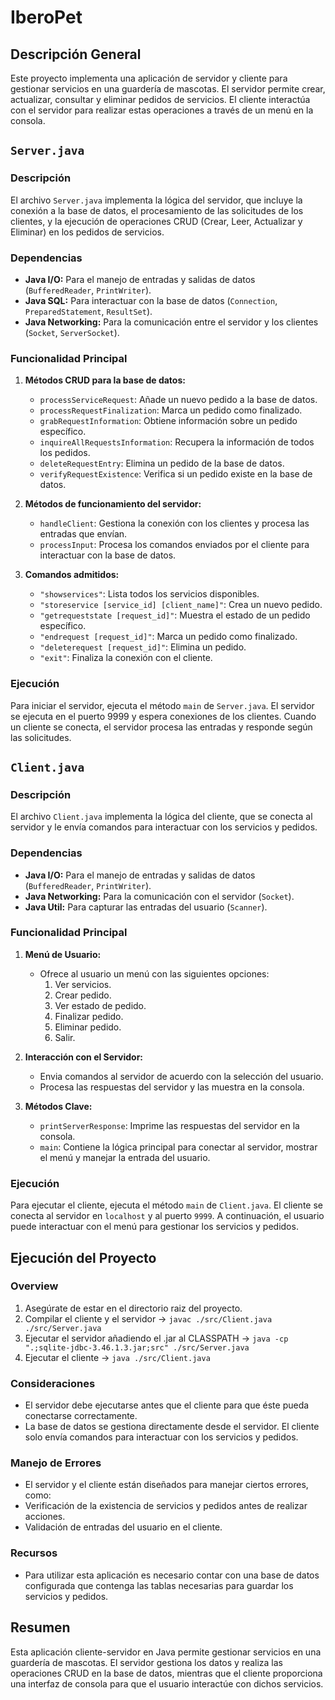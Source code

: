 # IberoPet

## Descripción General

Este proyecto implementa una aplicación de servidor y cliente para gestionar servicios en una guardería de mascotas. El servidor permite crear, actualizar, consultar y eliminar pedidos de servicios. El cliente interactúa con el servidor para realizar estas operaciones a través de un menú en la consola.

## `Server.java`

### Descripción

El archivo `Server.java` implementa la lógica del servidor, que incluye la conexión a la base de datos, el procesamiento de las solicitudes de los clientes, y la ejecución de operaciones CRUD (Crear, Leer, Actualizar y Eliminar) en los pedidos de servicios.

### Dependencias

- **Java I/O:** Para el manejo de entradas y salidas de datos (`BufferedReader`, `PrintWriter`).
- **Java SQL:** Para interactuar con la base de datos (`Connection`, `PreparedStatement`, `ResultSet`).
- **Java Networking:** Para la comunicación entre el servidor y los clientes (`Socket`, `ServerSocket`).

### Funcionalidad Principal

1. **Métodos CRUD para la base de datos:**
   - `processServiceRequest`: Añade un nuevo pedido a la base de datos.
   - `processRequestFinalization`: Marca un pedido como finalizado.
   - `grabRequestInformation`: Obtiene información sobre un pedido específico.
   - `inquireAllRequestsInformation`: Recupera la información de todos los pedidos.
   - `deleteRequestEntry`: Elimina un pedido de la base de datos.
   - `verifyRequestExistence`: Verifica si un pedido existe en la base de datos.

2. **Métodos de funcionamiento del servidor:**
   - `handleClient`: Gestiona la conexión con los clientes y procesa las entradas que envían.
   - `processInput`: Procesa los comandos enviados por el cliente para interactuar con la base de datos.
   
3. **Comandos admitidos:**
   - `"showservices"`: Lista todos los servicios disponibles.
   - `"storeservice [service_id] [client_name]"`: Crea un nuevo pedido.
   - `"getrequeststate [request_id]"`: Muestra el estado de un pedido específico.
   - `"endrequest [request_id]"`: Marca un pedido como finalizado.
   - `"deleterequest [request_id]"`: Elimina un pedido.
   - `"exit"`: Finaliza la conexión con el cliente.

### Ejecución

Para iniciar el servidor, ejecuta el método `main` de `Server.java`. El servidor se ejecuta en el puerto 9999 y espera conexiones de los clientes. Cuando un cliente se conecta, el servidor procesa las entradas y responde según las solicitudes.

## `Client.java`

### Descripción

El archivo `Client.java` implementa la lógica del cliente, que se conecta al servidor y le envía comandos para interactuar con los servicios y pedidos.

### Dependencias

- **Java I/O:** Para el manejo de entradas y salidas de datos (`BufferedReader`, `PrintWriter`).
- **Java Networking:** Para la comunicación con el servidor (`Socket`).
- **Java Util:** Para capturar las entradas del usuario (`Scanner`).

### Funcionalidad Principal

1. **Menú de Usuario:** 
   - Ofrece al usuario un menú con las siguientes opciones:
     1. Ver servicios.
     2. Crear pedido.
     3. Ver estado de pedido.
     4. Finalizar pedido.
     5. Eliminar pedido.
     6. Salir.
   
2. **Interacción con el Servidor:**
   - Envia comandos al servidor de acuerdo con la selección del usuario.
   - Procesa las respuestas del servidor y las muestra en la consola.

3. **Métodos Clave:**
   - `printServerResponse`: Imprime las respuestas del servidor en la consola.
   - `main`: Contiene la lógica principal para conectar al servidor, mostrar el menú y manejar la entrada del usuario.

### Ejecución

Para ejecutar el cliente, ejecuta el método `main` de `Client.java`. El cliente se conecta al servidor en `localhost` y al puerto `9999`. A continuación, el usuario puede interactuar con el menú para gestionar los servicios y pedidos.

## Ejecución del Proyecto

### Overview 
1. Asegúrate de estar en el directorio raiz del proyecto.
2. Compilar el cliente y el servidor -> `javac ./src/Client.java ./src/Server.java`
3. Ejecutar el servidor añadiendo el .jar al CLASSPATH ->  `java -cp ".;sqlite-jdbc-3.46.1.3.jar;src" ./src/Server.java`
4. Ejecutar el cliente -> `java ./src/Client.java`


### Consideraciones

- El servidor debe ejecutarse antes que el cliente para que éste pueda conectarse correctamente.
- La base de datos se gestiona directamente desde el servidor. El cliente solo envía comandos para interactuar con los servicios y pedidos.

### Manejo de Errores

- El servidor y el cliente están diseñados para manejar ciertos errores, como:
- Verificación de la existencia de servicios y pedidos antes de realizar acciones.
- Validación de entradas del usuario en el cliente.

### Recursos

- Para utilizar esta aplicación es necesario contar con una base de datos configurada que contenga las tablas necesarias para guardar los servicios y pedidos.

## Resumen

Esta aplicación cliente-servidor en Java permite gestionar servicios en una guardería de mascotas. El servidor gestiona los datos y realiza las operaciones CRUD en la base de datos, mientras que el cliente proporciona una interfaz de consola para que el usuario interactúe con dichos servicios.

